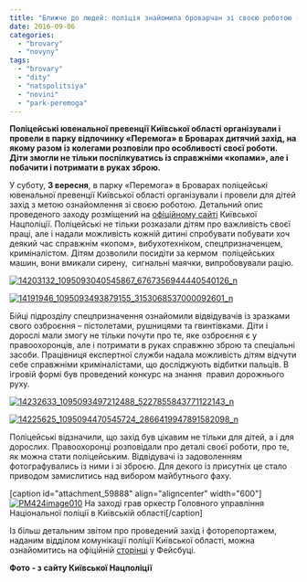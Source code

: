 ```yaml
---
title: "Ближче до людей: поліція знайомила броварчан зі своєю роботою - ФОТО"
date: 2016-09-06
categories: 
  - "brovary"
  - "novyny"
tags: 
  - "brovary"
  - "dity"
  - "natspolitsiya"
  - "novini"
  - "park-peremoga"
---
```


**Поліцейські ювенальної превенції Київської області організували і провели в парку відпочинку «Перемога» в Броварах дитячий захід, на якому разом із колегами розповіли про особливості своєї роботи. Діти змогли не тільки поспілкуватись із справжніми «копами», але і побачити і потримати в руках зброю.**

У суботу, **3 вересня**, в парку «Перемога» в Броварах поліцейські ювенальної превенції Київської області організували і провели для дітей захід з метою ознайомлення зі своєю роботою. Детальний опис проведеного заходу розміщений на [офіційному сайті](https://kv.npu.gov.ua/uk/publish/article/216361) Київської Нацполіції. Поліцейські не тільки розказали дітям про важливість своєї праці, але і надали можливість кожній дитині спробувати побувати хоч деякий час справжнім «копом», вибухотехніком, спецпризначенцем, криміналістом. Дітям дозволили посидіти за кермом  поліцейських машин, вони вмикали сирену,  сигнальні маячки, випробовували рацію.

[![14203132_1095093040545867_6767356944440540126_n](https://mpz.brovary.org/wp-content/uploads/2016/09/14203132_1095093040545867_6767356944440540126_n.jpg)](https://mpz.brovary.org/wp-content/uploads/2016/09/14203132_1095093040545867_6767356944440540126_n.jpg)

[![14191946_1095093493879155_3153068537000092601_n](https://mpz.brovary.org/wp-content/uploads/2016/09/14191946_1095093493879155_3153068537000092601_n.jpg)](https://mpz.brovary.org/wp-content/uploads/2016/09/14191946_1095093493879155_3153068537000092601_n.jpg)

Бійці підрозділу спецпризначення ознайомили відвідувачів із зразками свого озброєння – пістолетами, рушницями та гвинтівками. Діти і дорослі мали змогу не тільки почути про те, яке озброєння є у правоохоронців, але і потримати в руках справжню зброю та спеціальні засоби. Працівниця експертної служби надала можливість дітям відчути себе справжніми криміналістами, що досліджують відбитки пальців. В ігровій формі був проведений конкурс на знання  правил дорожнього руху.

[![14232633_1095093497212488_5227855843771122143_n](https://mpz.brovary.org/wp-content/uploads/2016/09/14232633_1095093497212488_5227855843771122143_n.jpg)](https://mpz.brovary.org/wp-content/uploads/2016/09/14232633_1095093497212488_5227855843771122143_n.jpg)

[![14225625_1095094470545724_2866419947891582098_n](https://mpz.brovary.org/wp-content/uploads/2016/09/14225625_1095094470545724_2866419947891582098_n.jpg)](https://mpz.brovary.org/wp-content/uploads/2016/09/14225625_1095094470545724_2866419947891582098_n.jpg)

Поліцейські відзначили, що захід був цікавим не тільки для дітей, а і для дорослих. Правоохоронці розповідали про деталі своєї роботи, про те, як можна стати поліцейським. Відвідувачі із задоволенням фотографувались із ними і зі зброєю. Для декого із присутніх це стало приводом замислитись над вибором майбутнього фаху.

\[caption id="attachment\_59888" align="aligncenter" width="600"\][![PM424image010](https://mpz.brovary.org/wp-content/uploads/2016/09/PM424image010.jpg)](https://mpz.brovary.org/wp-content/uploads/2016/09/PM424image010.jpg) На заході грав оркестр Головного управління Національної поліції в Київській області\[/caption\]

Із більш детальним звітом про проведений захід і фоторепортажем, наданим відділом комунікації поліції Київської області, можна ознайомитись на офіційній [сторінці](https://www.facebook.com/permalink.php?story_fbid=1095094967212341&id=190134267708420) у Фейсбуці.

**Фото - з сайту Київської Нацполіції**
